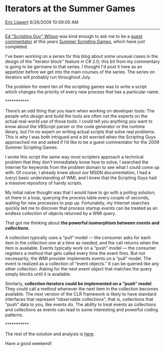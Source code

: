 # Iterators at the Summer Games

[Eric Lippert](https://social.msdn.microsoft.com/profile/Eric%20Lippert) 6/26/2009 10:09:00 AM

-----

[Ed "Scripting Guy" Wilson](http://blogs.technet.com/heyscriptingguy/) was kind enough to ask me to be a [guest commentator](http://blogs.technet.com/heyscriptingguy/archive/2009/06/25/hey-scripting-guy-event-10-solutions-from-expert-commentators-beginner-and-advanced-the-1-500-meter-race.aspx) at this years [Summer Scripting Games](http://blogs.technet.com/heyscriptingguy/archive/tags/2009+Summer+Scripting+Games/default.aspx), which have just completed.

I've been working on a series for this blog about some unusual cases in the design of the "iterator block" feature in C\# 2.0; this bit from my commentary is going to be germane to that series. I thought I'd post it here as an appetizer before we get into the main courses of the series. The series on iterators will probably run throughout July.

The problem for event ten of the scripting games was to write a script which changes the priority of every new process that has a particular name.

\*\*\*\*\*\*\*\*\*\*\*

There’s an odd thing that you learn when working on developer tools: The people who *design* and *build* the tools are often not the experts on the actual real-world *use* of those tools. I could tell you anything you want to know about the VBScript parser or the code generator or the runtime library, but I’m no expert on writing actual scripts that solve real problems. This is why I was both intrigued and a bit worried when the Scripting Guys approached me and asked if I’d like to be a guest commentator for the 2009 Summer Scripting Games.

I wrote this script the same way most scripters approach a technical problem that they don’t immediately know how to solve; I searched the Internet for keywords from the problem domain to see what I could come up with. Of course, I already knew about our MSDN documentation, I had a (very) basic understanding of WMI, and I knew that the Scripting Guys had a massive repository of handy scripts.

My initial naïve thought was that I would have to go with a polling solution; sit there in a loop, querying the process table every couple of seconds, waiting for new processes to pop up. Fortunately, my Internet searches quickly led me to discover that process startup *events* can be treated as an endless *collection* of objects returned by a WMI query.

That got me thinking about **the powerful isomorphism between *events* and *collections*.**

A collection typically uses a “pull” model — the consumer asks for each item in the collection one at a time as needed, and the call returns when the item is available. Events typically work on a “push” model — the consumer registers a method that gets called every time the event fires. But not necessarily; the WMI provider implements events on a “pull” model. The event is realized as a collection of “event objects.” It can be queried like any other collection. Asking for the next event object that matches the query simply blocks until it is available.

Similarly, **collection iterators could be implemented on a “push” model**. They could call a method whenever the next item in the collection becomes available. The next version of the CLR framework is likely to have standard interfaces that represent “observable collections”, that is, collections that “push” data to you, like events do. The ability to treat events as collections and collections as events can lead to some interesting and powerful coding patterns.

\*\*\*\*\*\*\*\*\*\*\*

The rest of the solution and analysis is [here](http://blogs.technet.com/heyscriptingguy/archive/2009/06/25/hey-scripting-guy-event-10-solutions-from-expert-commentators-beginner-and-advanced-the-1-500-meter-race.aspx).

Have a good weekend\!

